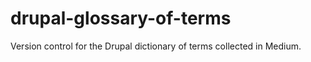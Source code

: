 # drupal-glossary-of-terms
Version control for the Drupal dictionary of terms collected in Medium. 
